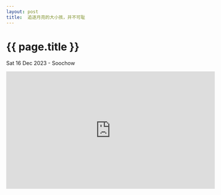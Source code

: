 ```yaml
---
layout: post
title:  追逐月亮的大小孩，并不可耻
---
```


{{ page.title }}
================
<p class="meta">Sat 16 Dec 2023 - Soochow </p>

<iframe width="560" height="315" src="https://www.youtube.com/embed/FC0yxZmr9U8?si=7_lTULQ8AOuOx1GL" title="YouTube video player" frameborder="0" allow="accelerometer; autoplay; clipboard-write; encrypted-media; gyroscope; picture-in-picture; web-share" allowfullscreen></iframe>

